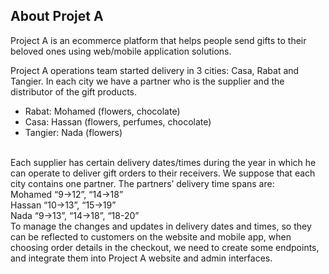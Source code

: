 
## About Projet A 

Project A is an ecommerce platform that helps people send gifts to their beloved ones using web/mobile application
solutions.

Project A operations team started delivery in 3 cities: Casa, Rabat and Tangier. In each city we have a partner who is
the supplier and the distributor of the gift products.
* Rabat: Mohamed (flowers, chocolate)
* Casa: Hassan (flowers, perfumes, chocolate)
* Tangier: Nada (flowers)
<br>
Each supplier has certain delivery dates/times during the year in which he can operate to deliver gift orders to their
receivers. We suppose that each city contains one partner.
The partners’ delivery time spans are:
<br>
Mohamed “9->12”, “14->18”
<br>
Hassan “10->13”, “15->19”
<br>
Nada “9->13”, “14->18”, “18-20”
<br>
To manage the changes and updates in delivery dates and times, so they can be reflected to customers on the website
and mobile app, when choosing order details in the checkout, we need to create some endpoints, and integrate them
into Project A website and admin interfaces. 
